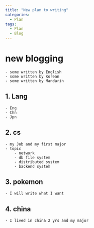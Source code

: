 ```yaml
---
title: "New plan to writing"
categories:
  - Plan
tags:
  - Plan
  - Blog
---
```


# new blogging
    - some written by English
    - some written by Korean
    - some written by Mandarin


## 1. Lang
    - Eng
    - Chn
    - Jpn

## 2. cs
    - my Job and my first major
    - topic
        - network
        - db file system
        - distributed system
        - backend system

## 3. pokemon
    - I will write what I want

## 4. china
    - I lived in china 2 yrs and my major